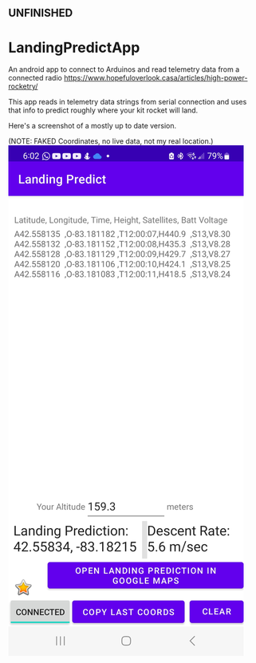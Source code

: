 ## UNFINISHED
# LandingPredictApp
An android app to connect to Arduinos and read telemetry data from a connected radio https://www.hopefuloverlook.casa/articles/high-power-rocketry/

This app reads in telemetry data strings from serial connection and uses that info to predict roughly where your kit rocket will land.

Here's a screenshot of a mostly up to date version. 


(NOTE: FAKED Coordinates, no live data, not my real location.)
![screenshot](LandingPredict2.jpg)